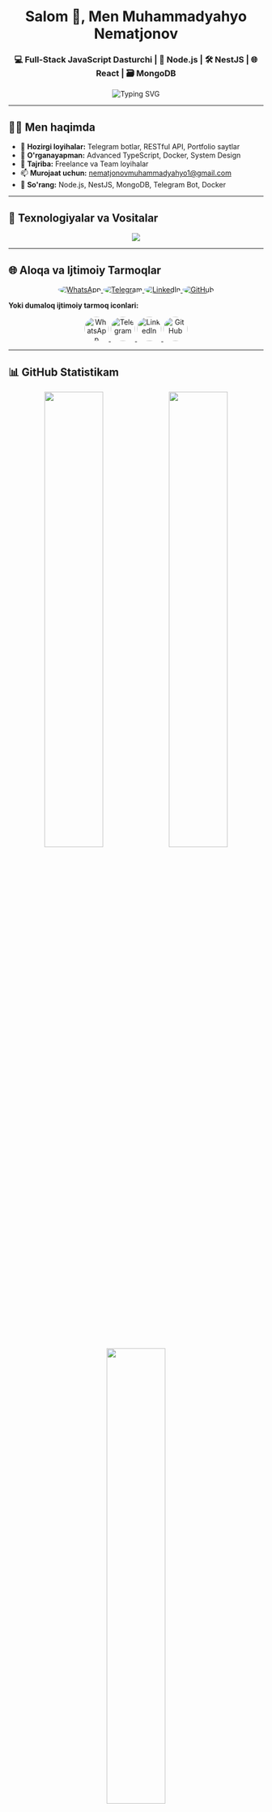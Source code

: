 <h1 align="center">Salom 👋, Men Muhammadyahyo Nematjonov</h1>
<h3 align="center">💻 Full-Stack JavaScript Dasturchi | 🧠 Node.js | 🛠️ NestJS | 🌐 React | 🗃️ MongoDB</h3>

<p align="center">
  <img src="https://readme-typing-svg.demolab.com?font=Fira+Code&duration=3000&pause=1000&color=00FFA1&center=true&vCenter=true&width=500&lines=Assalomu+alaykum+%F0%9F%91%8B;Backend+va+Fullstack+loyihalar+yarataman;Node.js+%2C+NestJS+%2C+MongoDB+%2C+React;O'zbek+Dasturchisi+%F0%9F%87%BA%F0%9F%87%BF" alt="Typing SVG" />
</p>

---

## 🧑‍💻 Men haqimda
- 🔭 **Hozirgi loyihalar:** Telegram botlar, RESTful API, Portfolio saytlar
- 🌱 **O'rganayapman:** Advanced TypeScript, Docker, System Design
- 💼 **Tajriba:** Freelance va Team loyihalar
- 📫 **Murojaat uchun:** nematjonovmuhammadyahyo1@gmail.com
- 💬 **So'rang:** Node.js, NestJS, MongoDB, Telegram Bot, Docker

---

## 🚀 Texnologiyalar va Vositalar

<p align="center">
  <img src="https://skillicons.dev/icons?i=nodejs,nestjs,js,ts,react,mongodb,postgres,mysql,python,html,css,docker,linux,git&theme=dark" />
</p>



---

## 🌐 Aloqa va Ijtimoiy Tarmoqlar

<p align="center">
  <a href="https://wa.me/998901234567">
    <img src="https://img.shields.io/badge/WhatsApp-25D366?style=for-the-badge&logo=whatsapp&logoColor=white&style=plastic" alt="WhatsApp" style="border-radius: 50%;" />
  </a>
  <a href="https://t.me/your_username">
    <img src="https://img.shields.io/badge/Telegram-2CA5E0?style=for-the-badge&logo=telegram&logoColor=white&style=plastic" alt="Telegram" style="border-radius: 50%;" />
  </a>
  <a href="https://www.linkedin.com/in/muhammadyahyo-nematjonov">
    <img src="https://img.shields.io/badge/LinkedIn-0077B5?style=for-the-badge&logo=linkedin&logoColor=white&style=plastic" alt="LinkedIn" style="border-radius: 50%;" />
  </a>
  <a href="https://github.com/MuhammadyahyoNematjonov">
    <img src="https://img.shields.io/badge/GitHub-100000?style=for-the-badge&logo=github&logoColor=white&style=plastic" alt="GitHub" style="border-radius: 50%;" />
  </a>
</p>

**Yoki dumaloq ijtimoiy tarmoq iconlari:**

<p align="center">
  <a href="https://wa.me/998901234567">
    <img src="https://img.icons8.com/color/48/whatsapp--v1.png" alt="WhatsApp" style="border-radius: 50%; width: 48px; height: 48px;" />
  </a>
  <a href="https://t.me/your_username">
    <img src="https://img.icons8.com/color/48/telegram-app--v1.png" alt="Telegram" style="border-radius: 50%; width: 48px; height: 48px;" />
  </a>
  <a href="https://www.linkedin.com/in/muhammadyahyo-nematjonov">
    <img src="https://img.icons8.com/color/48/linkedin.png" alt="LinkedIn" style="border-radius: 50%; width: 48px; height: 48px;" />
  </a>
  <a href="https://github.com/MuhammadyahyoNematjonov">
    <img src="https://img.icons8.com/color/48/github--v1.png" alt="GitHub" style="border-radius: 50%; width: 48px; height: 48px;" />
  </a>
</p>

---

## 📊 GitHub Statistikam

<p align="center">
  <img width="48%" src="https://github-readme-stats.vercel.app/api?username=MuhammadyahyoNematjonov&show_icons=true&theme=tokyonight&hide_border=true" style="border-radius: 10px;" />
  <img width="48%" src="https://github-readme-streak-stats.herokuapp.com/?user=MuhammadyahyoNematjonov&theme=tokyonight&hide_border=true" style="border-radius: 10px;" />
</p>

<p align="center">
  <img width="48%" src="https://github-readme-stats.vercel.app/api/top-langs/?username=MuhammadyahyoNematjonov&layout=compact&theme=tokyonight&hide_border=true" style="border-radius: 10px;" />
</p>

---

## 🏆 Yutuqlar va Faoliyat

<p align="center">
  <img src="https://github-profile-trophy.vercel.app/?username=MuhammadyahyoNematjonov&theme=tokyonight&no-frame=true&margin-w=4&row=1" style="border-radius: 10px;" />
</p>

---

## 🔥 Faoliyat Grafigi

<p align="center">
  <img src="https://github-readme-activity-graph.vercel.app/graph?username=MuhammadyahyoNematjonov&theme=tokyo-night&hide_border=true" style="border-radius: 10px;" />
</p>

---

## 💼 Loyihalar

### 🤖 Telegram Bot Loyihalari
<div style="display: flex; align-items: center; margin-bottom: 10px;">
  <img src="https://img.icons8.com/color/30/telegram-app--v1.png" style="border-radius: 50%; margin-right: 10px;" />
  <strong>E-commerce Bot</strong> - Telegram orqali mahsulot sotish
</div>

<div style="display: flex; align-items: center; margin-bottom: 10px;">
  <img src="https://img.icons8.com/color/30/restaurant.png" style="border-radius: 50%; margin-right: 10px;" />
  <strong>Restaurant Bot</strong> - Restoran uchun buyurtma qabul qilish
</div>

<div style="display: flex; align-items: center; margin-bottom: 10px;">
  <img src="https://img.icons8.com/color/30/education.png" style="border-radius: 50%; margin-right: 10px;" />
  <strong>Learning Bot</strong> - O'qituvchi bot darslar uchun
</div>

### 🌐 Web Ilovalar
<div style="display: flex; align-items: center; margin-bottom: 10px;">
  <img src="https://img.icons8.com/color/30/portfolio.png" style="border-radius: 50%; margin-right: 10px;" />
  <strong>Portfolio Sayt</strong> - Shaxsiy portfolio veb-sayt
</div>

<div style="display: flex; align-items: center; margin-bottom: 10px;">
  <img src="https://img.icons8.com/color/30/crm.png" style="border-radius: 50%; margin-right: 10px;" />
  <strong>CRM Sistema</strong> - Mijozlarni boshqarish tizimi
</div>

<div style="display: flex; align-items: center; margin-bottom: 10px;">
  <img src="https://img.icons8.com/color/30/blog.png" style="border-radius: 50%; margin-right: 10px;" />
  <strong>Blog Platformasi</strong> - Maqolalar va yangiliklarni chop etish
</div>

---

## 📚 Hozirgi O'rganishlar

```javascript
const currentlyLearning = {
  backend: ['Advanced NestJS', 'Microservices', 'GraphQL'],
  devops: ['Docker', 'Kubernetes', 'CI/CD'],
  database: ['Redis', 'Elasticsearch'],
  frontend: ['Next.js', 'React Native']
};
